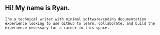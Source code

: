 ## Hi! My name is Ryan. 
```
I'm a technical writer with minimal software/coding documentation experience looking to use Github to learn, collaborate, and build the experience necessary for a career in this space. 
```
<!--
**ryan-m-pearson/ryan-m-pearson** is a ✨ _special_ ✨ repository because its `README.md` (this file) appears on your GitHub profile.

Here are some ideas to get you started:

- 🔭 I’m currently working on ...
- 🌱 I’m currently learning ...
- 👯 I’m looking to collaborate on ...
- 🤔 I’m looking for help with ...
- 💬 Ask me about ...
- 📫 How to reach me: ...
- 😄 Pronouns: ...
- ⚡ Fun fact: ...
-->
